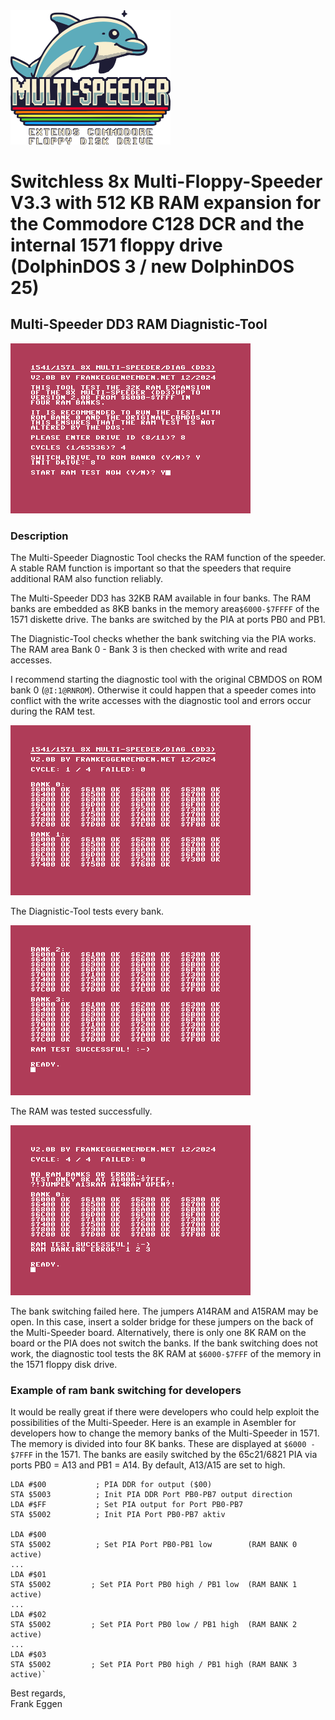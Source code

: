 <img title="The Multi-Speeder Logo" src="https://github.com/FraEgg/commodore-c128dcr-1571-switchless-floppydrive-8x-multi-floppy-speeder/blob/main/images/Multi-Speeder_Logo.png?raw=true" alt="Multi-Speeder Logo" style="zoom:25%;" data-align="center">

# Switchless 8x Multi-Floppy-Speeder V3.3 with 512 KB RAM expansion for the Commodore C128 DCR and the internal 1571 floppy drive (DolphinDOS 3 / new DolphinDOS 25)

## Multi-Speeder DD3 RAM Diagnistic-Tool

![Multi-Speeder-Diagnistic](https://github.com/FraEgg/commodore-c128dcr-1571-switchless-floppydrive-8x-multi-floppy-speeder/blob/main/images/multi-speeder-dd3-diag1.png?raw=true "Multi-Speeder-Diagnistic")



### Description

The Multi-Speeder Diagnostic Tool checks the RAM function of the speeder. A stable RAM function is important so that the speeders that require additional RAM also function reliably.

The Multi-Speeder DD3 has 32KB RAM available in four banks. The RAM banks are embedded as 8KB banks in the memory area` $6000-$7FFFF ` of the 1571 diskette drive. The banks are switched by the PIA at ports PB0 and PB1.

The Diagnistic-Tool checks whether the bank switching via the PIA works. The RAM area Bank 0 - Bank 3 is then checked with write and read accesses. 

I recommend starting the diagnostic tool with the original CBMDOS on ROM bank 0 (`@I:1@RNROM`). Otherwise it could happen that a speeder comes into conflict with the write accesses with the diagnostic tool and errors occur during the RAM test.



![RAM Test](https://github.com/FraEgg/commodore-c128dcr-1571-switchless-floppydrive-8x-multi-floppy-speeder/blob/main/images/multi-speeder-dd3-diag2.png?raw=true "RAM Test")

The Diagnistic-Tool tests every bank.



![Test ended](https://github.com/FraEgg/commodore-c128dcr-1571-switchless-floppydrive-8x-multi-floppy-speeder/blob/main/images/multi-speeder-dd3-diag3.png?raw=true "Test ended")

The RAM was tested successfully.



![no bankswitching](https://github.com/FraEgg/commodore-c128dcr-1571-switchless-floppydrive-8x-multi-floppy-speeder/blob/main/images/multi-speeder-dd3-diag4.png?raw=true "no bankswitching")

The bank switching failed here. The jumpers A14RAM and A15RAM may be open. In this case, insert a solder bridge for these jumpers on the back of the Multi-Speeder board. Alternatively, there is only one 8K RAM on the board or the PIA does not switch the banks. If the bank switching does not work, the diagnostic tool tests the 8K RAM at `$6000-$7FFF` of the memory in the 1571 floppy disk drive.



### Example of ram bank switching for developers

It would be really great if there were developers who could help exploit the possibilities of the Multi-Speeder. Here is an example in Asembler for developers how to change the memory banks of the Multi-Speeder in 1571. The memory is divided into four 8K banks. These are displayed at `$6000 - $7FFF` in the 1571. The banks are easily switched by the 65c21/6821 PIA via ports PB0 = A13 and PB1 = A14. By default, A13/A15 are set to high. 

```
LDA #$00           ; PIA DDR for output ($00)
STA $5003          ; Init PIA DDR Port PB0-PB7 output direction
LDA #$FF           ; Set PIA output for Port PB0-PB7
STA $5002          ; Init PIA Port PB0-PB7 aktiv

LDA #$00
STA $5002          ; Set PIA Port PB0-PB1 low        (RAM BANK 0 active)
...
LDA #$01
STA $5002         ; Set PIA Port PB0 high / PB1 low  (RAM BANK 1 active)
...
LDA #$02
STA $5002         ; Set PIA Port PB0 low / PB1 high  (RAM BANK 2 active)
...
LDA #$03
STA $5002         ; Set PIA Port PB0 high / PB1 high (RAM BANK 3 active)`
```



Best regards,  
Frank Eggen
